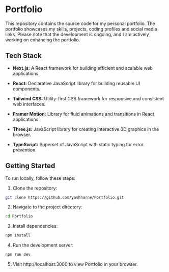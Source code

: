 # Portfolio

This repository contains the source code for my personal portfolio. The portfolio showcases my skills, projects, coding profiles and social media links. Please note that the development is ongoing, and I am actively working on enhancing the portfolio.


## Tech Stack


- **Next.js:** A React framework for building efficient and scalable web applications.
  
- **React:** Declarative JavaScript library for building reusable UI components.

- **Tailwind CSS:** Utility-first CSS framework for responsive and consistent web interfaces.

- **Framer Motion:** Library for fluid animations and transitions in React applications.

- **Three.js:** JavaScript library for creating interactive 3D graphics in the browser.

- **TypeScript:** Superset of JavaScript with static typing for error prevention.


## Getting Started

To run locally, follow these steps:

1. Clone the repository:

```bash
git clone https://github.com/yashharne/Portfolio.git
```

2. Navigate to the project directory:
```bash
cd Portfolio
```

3. Install dependencies:
```bash
npm install
```

4. Run the development server:
```bash
npm run dev
```

5. Visit http://localhost:3000 to view Portfolio in your browser.
